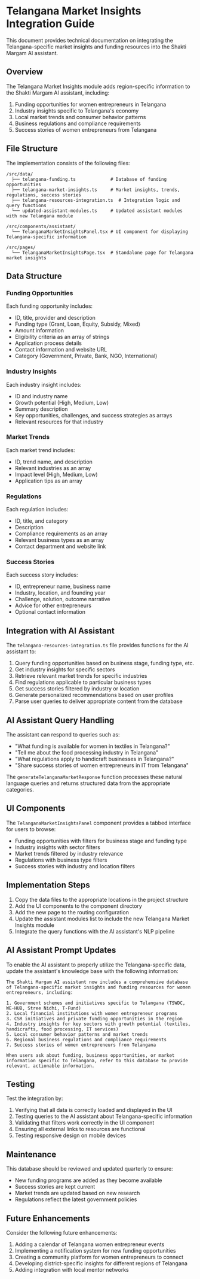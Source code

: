 # Telangana Market Insights Integration Guide

This document provides technical documentation on integrating the Telangana-specific market insights and funding resources into the Shakti Margam AI assistant.

## Overview

The Telangana Market Insights module adds region-specific information to the Shakti Margam AI assistant, including:

1. Funding opportunities for women entrepreneurs in Telangana
2. Industry insights specific to Telangana's economy
3. Local market trends and consumer behavior patterns
4. Business regulations and compliance requirements
5. Success stories of women entrepreneurs from Telangana

## File Structure

The implementation consists of the following files:

```
/src/data/
  ├── telangana-funding.ts             # Database of funding opportunities
  ├── telangana-market-insights.ts     # Market insights, trends, regulations, success stories
  ├── telangana-resources-integration.ts  # Integration logic and query functions
  └── updated-assistant-modules.ts     # Updated assistant modules with new Telangana module

/src/components/assistant/
  └── TelanganaMarketInsightsPanel.tsx # UI component for displaying Telangana-specific information

/src/pages/
  └── TelanganaMarketInsightsPage.tsx  # Standalone page for Telangana market insights
```

## Data Structure

### Funding Opportunities
Each funding opportunity includes:
- ID, title, provider and description
- Funding type (Grant, Loan, Equity, Subsidy, Mixed)
- Amount information
- Eligibility criteria as an array of strings
- Application process details
- Contact information and website URL
- Category (Government, Private, Bank, NGO, International)

### Industry Insights
Each industry insight includes:
- ID and industry name
- Growth potential (High, Medium, Low)
- Summary description
- Key opportunities, challenges, and success strategies as arrays
- Relevant resources for that industry

### Market Trends
Each market trend includes:
- ID, trend name, and description
- Relevant industries as an array
- Impact level (High, Medium, Low)
- Application tips as an array

### Regulations
Each regulation includes:
- ID, title, and category
- Description
- Compliance requirements as an array
- Relevant business types as an array
- Contact department and website link

### Success Stories
Each success story includes:
- ID, entrepreneur name, business name
- Industry, location, and founding year
- Challenge, solution, outcome narrative
- Advice for other entrepreneurs
- Optional contact information

## Integration with AI Assistant

The `telangana-resources-integration.ts` file provides functions for the AI assistant to:

1. Query funding opportunities based on business stage, funding type, etc.
2. Get industry insights for specific sectors
3. Retrieve relevant market trends for specific industries
4. Find regulations applicable to particular business types
5. Get success stories filtered by industry or location
6. Generate personalized recommendations based on user profiles
7. Parse user queries to deliver appropriate content from the database

## AI Assistant Query Handling

The assistant can respond to queries such as:

- "What funding is available for women in textiles in Telangana?"
- "Tell me about the food processing industry in Telangana"
- "What regulations apply to handicraft businesses in Telangana?"
- "Share success stories of women entrepreneurs in IT from Telangana"

The `generateTelanganaMarketResponse` function processes these natural language queries and returns structured data from the appropriate categories.

## UI Components

The `TelanganaMarketInsightsPanel` component provides a tabbed interface for users to browse:
- Funding opportunities with filters for business stage and funding type
- Industry insights with sector filters
- Market trends filtered by industry relevance
- Regulations with business type filters
- Success stories with industry and location filters

## Implementation Steps

1. Copy the data files to the appropriate locations in the project structure
2. Add the UI components to the component directory
3. Add the new page to the routing configuration
4. Update the assistant modules list to include the new Telangana Market Insights module
5. Integrate the query functions with the AI assistant's NLP pipeline

## AI Assistant Prompt Updates

To enable the AI assistant to properly utilize the Telangana-specific data, update the assistant's knowledge base with the following information:

```
The Shakti Margam AI assistant now includes a comprehensive database of Telangana-specific market insights and funding resources for women entrepreneurs, including:

1. Government schemes and initiatives specific to Telangana (TSWDC, WE-HUB, Stree Nidhi, T-Fund)
2. Local financial institutions with women entrepreneur programs
3. CSR initiatives and private funding opportunities in the region
4. Industry insights for key sectors with growth potential (textiles, handicrafts, food processing, IT services)
5. Local consumer behavior patterns and market trends
6. Regional business regulations and compliance requirements
7. Success stories of women entrepreneurs from Telangana

When users ask about funding, business opportunities, or market information specific to Telangana, refer to this database to provide relevant, actionable information.
```

## Testing

Test the integration by:
1. Verifying that all data is correctly loaded and displayed in the UI
2. Testing queries to the AI assistant about Telangana-specific information
3. Validating that filters work correctly in the UI component
4. Ensuring all external links to resources are functional
5. Testing responsive design on mobile devices

## Maintenance

This database should be reviewed and updated quarterly to ensure:
- New funding programs are added as they become available
- Success stories are kept current
- Market trends are updated based on new research
- Regulations reflect the latest government policies

## Future Enhancements

Consider the following future enhancements:
1. Adding a calendar of Telangana women entrepreneur events
2. Implementing a notification system for new funding opportunities
3. Creating a community platform for women entrepreneurs to connect
4. Developing district-specific insights for different regions of Telangana
5. Adding integration with local mentor networks